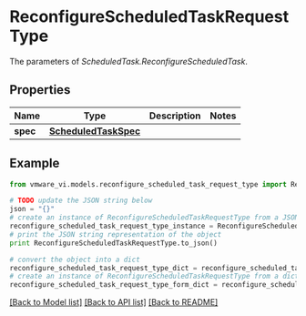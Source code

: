 # ReconfigureScheduledTaskRequestType

The parameters of *ScheduledTask.ReconfigureScheduledTask*. 

## Properties
Name | Type | Description | Notes
------------ | ------------- | ------------- | -------------
**spec** | [**ScheduledTaskSpec**](ScheduledTaskSpec.md) |  | 

## Example

```python
from vmware_vi.models.reconfigure_scheduled_task_request_type import ReconfigureScheduledTaskRequestType

# TODO update the JSON string below
json = "{}"
# create an instance of ReconfigureScheduledTaskRequestType from a JSON string
reconfigure_scheduled_task_request_type_instance = ReconfigureScheduledTaskRequestType.from_json(json)
# print the JSON string representation of the object
print ReconfigureScheduledTaskRequestType.to_json()

# convert the object into a dict
reconfigure_scheduled_task_request_type_dict = reconfigure_scheduled_task_request_type_instance.to_dict()
# create an instance of ReconfigureScheduledTaskRequestType from a dict
reconfigure_scheduled_task_request_type_form_dict = reconfigure_scheduled_task_request_type.from_dict(reconfigure_scheduled_task_request_type_dict)
```
[[Back to Model list]](../README.md#documentation-for-models) [[Back to API list]](../README.md#documentation-for-api-endpoints) [[Back to README]](../README.md)


